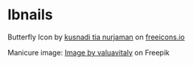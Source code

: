 # lbnails

Butterfly Icon by <a class="link_pro" href="https://freeicons.io/butterfly-icon-set-33362/butterfly-caterpillar-moth-larva-pupa-order-lepidoptera-imago-insect-metamorphosis-chrysalis-icon-1285067">kusnadi tia nurjaman</a>
on <a href="https://freeicons.io">freeicons.io</a>

Manicure image: <a href="https://www.freepik.com/free-photo/woman-nail-salon-receiving-manicure-by-beautician-beauty-treatment-concept_10880991.htm#query=manicure&position=2&from_view=search&track=sph">Image by valuavitaly</a> on Freepik


